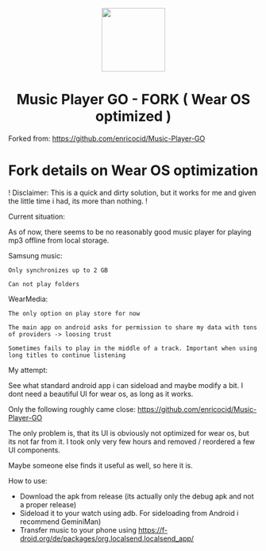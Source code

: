 <p align="center">
<img width="128" src="https://github.com/enricocid/Music-Player-GO/blob/main/fastlane/metadata/android/en-US/images/icon.png">
</p>

<h1 align="center">Music Player GO - FORK ( Wear OS optimized )</h1>

Forked from: https://github.com/enricocid/Music-Player-GO

# Fork details on Wear OS optimization

! Disclaimer: This is a quick and dirty solution, but it works for me and given the little time i had, its more than nothing. !

Current situation:

As of now, there seems to be no reasonably good music player for playing mp3 offline from local storage.

Samsung music:

    Only synchronizes up to 2 GB

    Can not play folders

WearMedia:

    The only option on play store for now

    The main app on android asks for permission to share my data with tons of providers -> loosing trust

    Sometimes fails to play in the middle of a track. Important when using long titles to continue listening

My attempt:

See what standard android app i can sideload and maybe modify a bit.
I dont need a beautiful UI for wear os, as long as it works.

Only the following roughly came close:
https://github.com/enricocid/Music-Player-GO

The only problem is, that its UI is obviously not optimized for wear os, but its not far from it.
I took only very few hours and removed / reordered a few UI components.

Maybe someone else finds it useful as well, so here it is.

How to use:
- Download the apk from release (its actually only the debug apk and not a proper release)
- Sideload it to your watch using adb. For sideloading from Android i recommend GeminiMan)
- Transfer music to your phone using https://f-droid.org/de/packages/org.localsend.localsend_app/
